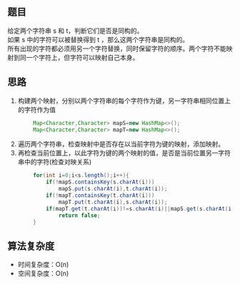 ## 题目
给定两个字符串 s 和 t，判断它们是否是同构的。  
如果 s 中的字符可以被替换得到 t ，那么这两个字符串是同构的。  
所有出现的字符都必须用另一个字符替换，同时保留字符的顺序。两个字符不能映射到同一个字符上，但字符可以映射自己本身。  
## 思路
1. 构建两个映射，分别以两个字符串的每个字符作为键，另一字符串相同位置上的字符作为值
```java
        Map<Character,Character> mapS=new HashMap<>();
        Map<Character,Character> mapT=new HashMap<>();
```
2. 遍历两个字符串，检查映射中是否存在以当前字符为键的映射，添加映射。
3. 再检查当前位置上，以此字符为键的两个映射的值，是否是当前位置另一字符串中的字符(检查对映关系)
```java
        for(int i=0;i<s.length();i++){
            if(!mapS.containsKey(s.charAt(i)))
                mapS.put(s.charAt(i),t.charAt(i));
            if(!mapT.containsKey(t.charAt(i)))
                mapT.put(t.charAt(i),s.charAt(i));
            if(mapT.get(t.charAt(i))!=s.charAt(i)||mapS.get(s.charAt(i))!=t.charAt(i))
                return false;
        } 
```
## 算法复杂度
- 时间复杂度：O(n)  
- 空间复杂度：O(n)
